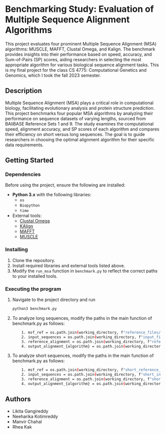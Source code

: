 # Benchmarking Study: Evaluation of Multiple Sequence Alignment Algorithms

This project evaluates four prominent Multiple Sequence Alignment (MSA) algorithms: MUSCLE, MAFFT, Clustal Omega, and Kalign. The benchmark provides insights into their performance based on speed, accuracy, and Sum-of-Pairs (SP) scores, aiding researchers in selecting the most appropriate algorithm for various biological sequence alignment tasks. This is my final project for the class CS 4775: Computational Genetics and Genomics, which I took the fall 2023 semester.

## Description

Multiple Sequence Alignment (MSA) plays a critical role in computational biology, facilitating evolutionary analysis and protein structure prediction. This project benchmarks four popular MSA algorithms by analyzing their performance on sequence datasets of varying lengths, sourced from BAliBASE Reference Sets 1 and 9. The study examines the computational speed, alignment accuracy, and SP scores of each algorithm and compares their efficiency on short versus long sequences. The goal is to guide researchers in choosing the optimal alignment algorithm for their specific data requirements.

## Getting Started

### Dependencies

Before using the project, ensure the following are installed:
- **Python 3.x** with the following libraries:
  - `os`
  - `Biopython`
  - `time`
- External tools:
  - [Clustal Omega](http://www.clustal.org/omega/)
  - [KAlign](https://github.com/TimoLassmann/kalign)
  - [MAFFT](https://mafft.cbrc.jp/alignment/software/)
  - [MUSCLE](https://github.com/rcedgar/muscle?tab=readme-ov-file)

### Installing

1. Clone the repository.
2. Install required libraries and external tools listed above.
3. Modify the `run_msa` function in `benchmark.py` to reflect the correct paths to your installed tools.

### Executing the program
1. Navigate to the project directory and run 
     ```bash
     python3 benchmark.py
2. To analyze long sequences, modify the paths in the main function of benchmark.py as follows:
    ```bash
        1. msf_ref = os.path.join(working_directory, f"reference_files/test{i}_ref.msf")
        2. input_sequences = os.path.join(working_directory, f"input_files/test{i}_input.fasta")
        3. reference_alignment = os.path.join(working_directory, f"reference_files/test{i}_ref.fasta")
        4. output_alignment_{algorithm} = os.path.join(working_directory, f"output_files/{algorithm}/test{i}_output.fasta")
3. To analyze short sequences, modify the paths in the main function of benchmark.py as follows:
    ```bash
        1. msf_ref = os.path.join(working_directory, f"short_reference_files/test{i}_ref.msf")
        2. input_sequences = os.path.join(working_directory, f"short_input_files/test{i}_input.fasta")
        3. reference_alignment = os.path.join(working_directory, f"short_reference_files/test{i}_ref.fasta")
        4. output_alignment_{algorithm} = os.path.join(working_directory, f"short_output_files/{algorithm}/test{i}_output.fasta")

## Authors
* Likita Gangireddy
* Neeharika Kotimreddy
* Manvir Chahal
* Rhea Kak

